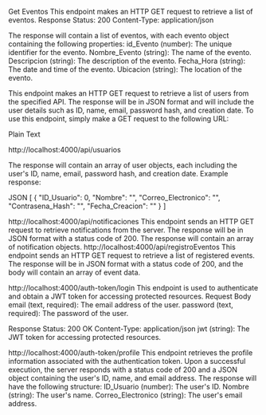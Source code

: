 
Get Eventos
This endpoint makes an HTTP GET request to retrieve a list of eventos.
Response
Status: 200
Content-Type: application/json

The response will contain a list of eventos, with each evento object containing the following properties:
id_Evento (number): The unique identifier for the evento.
Nombre_Evento (string): The name of the evento.
Descripcion (string): The description of the evento.
Fecha_Hora (string): The date and time of the evento.
Ubicacion (string): The location of the evento.

This endpoint makes an HTTP GET request to retrieve a list of users from the specified API. The response will be in JSON format and will include the user details such as ID, name, email, password hash, and creation date.
To use this endpoint, simply make a GET request to the following URL:


Plain Text

http://localhost:4000/api/usuarios


The response will contain an array of user objects, each including the user's ID, name, email, password hash, and creation date.
Example response:


JSON
[
    {
        "ID_Usuario": 0,
        "Nombre": "",
        "Correo_Electronico": "",
        "Contrasena_Hash": "",
        "Fecha_Creacion": ""
    }
]

http://localhost:4000/api/notificaciones This endpoint sends an HTTP GET request to retrieve notifications from the server. The response will be in JSON format with a status code of 200. The response will contain an array of notification objects. 
http://localhost:4000/api/registroEventos This endpoint sends an HTTP GET request to retrieve a list of registered events. The response will be in JSON format with a status code of 200, and the body will contain an array of event data. 

http://localhost:4000/auth-token/login
This endpoint is used to authenticate and obtain a JWT token for accessing protected resources. 
Request Body
email (text, required): The email address of the user.
password (text, required): The password of the user.

Response
Status: 200 OK
Content-Type: application/json
jwt (string): The JWT token for accessing protected resources.

http://localhost:4000/auth-token/profile
This endpoint retrieves the profile information associated with the authentication token. Upon a successful execution, the server responds with a status code of 200 and a JSON object containing the user's ID, name, and email address.
The response will have the following structure:
ID_Usuario (number): The user's ID.
Nombre (string): The user's name.
Correo_Electronico (string): The user's email address.
